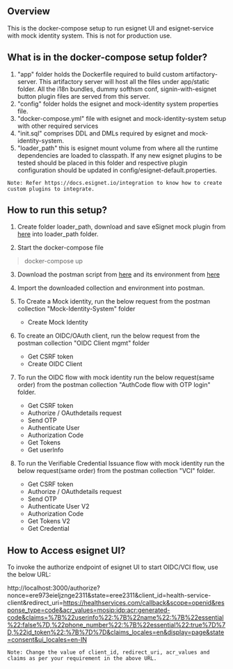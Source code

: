 ## Overview

This is the docker-compose setup to run esignet UI and esignet-service with mock identity system. This is not for production use.

## What is in the docker-compose setup folder?

1. "app" folder holds the Dockerfile required to build custom artifactory-server. This artifactory server will host all the files under app/static folder.
All the i18n bundles, dummy softhsm conf, signin-with-esignet button plugin files are served from this server. 
2. "config" folder holds the esignet and mock-identity system properties file.
3. "docker-compose.yml" file with esignet and mock-identity-system setup with other required services
4. "init.sql" comprises DDL and DMLs required by esignet and mock-identity-system.
5. "loader_path" this is esignet mount volume from where all the runtime dependencies are loaded to classpath. If any new esignet plugins to be tested
should be placed in this folder and respective plugin configuration should be updated in config/esignet-default.properties.

```Note: Refer https://docs.esignet.io/integration to know how to create custom plugins to integrate.```

## How to run this setup?

1. Create folder loader_path, download and save eSignet mock plugin from [here](https://oss.sonatype.org/service/local/repositories/snapshots/content/io/mosip/esignet/mock/mock-esignet-integration-impl/0.9.2-SNAPSHOT/mock-esignet-integration-impl-0.9.2-20240206.133850-55.jar) into loader_path folder.
 
2. Start the docker-compose file

> docker-compose up

3. Download the postman script from [here](https://github.com/mosip/esignet/blob/master/docs/postman-collections/esignet-OIDC-flow-with-mock.postman_collection.json)
and its environment from [here](https://github.com/mosip/esignet/blob/master/docs/postman-collections/esignet-OIDC-flow-with-mock.postman_environment.json)

4. Import the downloaded collection and environment into postman.

5. To Create a Mock identity, run the below request from the postman collection "Mock-Identity-System" folder
   * Create Mock Identity

6. To create an OIDC/OAuth client, run the below request from the postman collection "OIDC Client mgmt" folder
   * Get CSRF token
   * Create OIDC Client

7. To run the OIDC flow with mock identity run the below request(same order) from the postman collection "AuthCode flow with OTP login" folder.
   * Get CSRF token
   * Authorize / OAuthdetails request
   * Send OTP
   * Authenticate User
   * Authorization Code
   * Get Tokens
   * Get userInfo

8. To run the Verifiable Credential Issuance flow with mock identity run the below request(same order) from the postman collection "VCI" folder.
   * Get CSRF token
   * Authorize / OAuthdetails request
   * Send OTP
   * Authenticate User V2
   * Authorization Code
   * Get Tokens V2
   * Get Credential


## How to Access esignet UI?

To invoke the authorize endpoint of esignet UI to start OIDC/VCI flow, use the below URL:

http://localhost:3000/authorize?nonce=ere973eieljznge2311&state=eree2311&client_id=health-service-client&redirect_uri=https://healthservices.com/callback&scope=openid&response_type=code&acr_values=mosip:idp:acr:generated-code&claims=%7B%22userinfo%22:%7B%22name%22:%7B%22essential%22:false%7D,%22phone_number%22:%7B%22essential%22:true%7D%7D,%22id_token%22:%7B%7D%7D&claims_locales=en&display=page&state=consent&ui_locales=en-IN

```Note: Change the value of client_id, redirect_uri, acr_values and claims as per your requirement in the above URL.```

